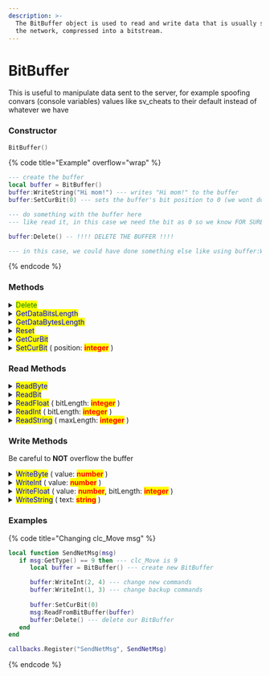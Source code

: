 ```yaml
---
description: >-
  The BitBuffer object is used to read and write data that is usually sent over
  the network, compressed into a bitstream.
---
```


# BitBuffer

This is useful to manipulate data sent to the server, for example spoofing convars (console variables)  values like sv\_cheats to their default instead of whatever we have

### Constructor

```lua
BitBuffer()
```

{% code title="Example" overflow="wrap" %}
```lua
--- create the buffer
local buffer = BitBuffer()
buffer:WriteString("Hi mom!") --- writes "Hi mom!" to the buffer 
buffer:SetCurBit(0) --- sets the buffer's bit position to 0 (we wont do anything else with it here)

--- do something with the buffer here
--- like read it, in this case we need the bit as 0 so we know FOR SURE where we currently are with it BEFORE reading the buffer

buffer:Delete() -- !!!! DELETE THE BUFFER !!!!

--- in this case, we could have done something else like using buffer:WriteInt after WriteString
```
{% endcode %}

### Methods

<details>

<summary><mark style="color:green;">Delete</mark></summary>

You <mark style="color:yellow;">SHOULD</mark> use this after using the buffer (You dont want any memory leaks, do you?)

</details>

<details>

<summary><mark style="color:blue;">GetDataBitsLength</mark></summary>

Returns the length of the buffer in bits

You can use this to set or change the m\_nLength when modifying a SendNetMsg callback

Return type: <mark style="color:yellow;">**integer**</mark>

</details>

<details>

<summary><mark style="color:blue;">GetDataBytesLength</mark></summary>

Returns the length of the buffer in bytes

Its basically the same thing as **GetDataBitsLength()**

Return type: <mark style="color:yellow;">**integer**</mark>

</details>

<details>

<summary><mark style="color:blue;">Reset</mark></summary>

Resets the read position to the beginning of the buffer.

This is useful if you want to read the buffer multiple times, but it is not necessary.

This is basically <mark style="color:blue;">SetCurBit</mark>(0)

</details>

<details>

<summary><mark style="color:blue;">GetCurBit</mark></summary>

Returns the current bit position

Return type: <mark style="color:yellow;">**integer**</mark>

</details>

<details>

<summary><mark style="color:blue;">SetCurBit</mark> ( position: <mark style="color:red;"><strong>integer</strong></mark> )</summary>

Sets the current bit position

</details>

### Read Methods

<details>

<summary><mark style="color:blue;">ReadByte</mark></summary>

Reads 1 byte from the buffer, which means its reading 8 bits of information

Returns whatever info was in the 8 bits that were read

It starts from the current bit position

Return type: <mark style="color:yellow;">**integer**</mark>

</details>

<details>

<summary><mark style="color:blue;">ReadBit</mark></summary>

Reads 1 bit from the buffer

Starts at the current bit position

Return type: <mark style="color:yellow;">**integer**</mark>

</details>

<details>

<summary><mark style="color:blue;">ReadFloat</mark> ( bitLength: <mark style="color:red;"><strong>integer</strong></mark> )</summary>

<mark style="color:green;">bitLength IS OPTIONAL, default is</mark> <mark style="color:green;"></mark><mark style="color:green;">**32**</mark> <mark style="color:green;"></mark><mark style="color:green;">bits</mark>

Reads **N bits** (default: 32) from the buffer and returns it as a number.

Return type: <mark style="color:yellow;">**number**</mark>

</details>

<details>

<summary><mark style="color:blue;">ReadInt</mark> ( bitLength: <mark style="color:red;"><strong>integer</strong></mark> )</summary>

<mark style="color:green;">bitLength IS OPTIONAL, default is</mark> <mark style="color:green;"></mark><mark style="color:green;">**32**</mark> <mark style="color:green;"></mark><mark style="color:green;">bits</mark>

Reads **N bits** (default: 32) from the buffer and returns it as a integer.

Return type: <mark style="color:yellow;">**integer**</mark>

</details>

<details>

<summary><mark style="color:blue;">ReadString</mark> ( maxLength: <mark style="color:red;"><strong>integer</strong></mark> )</summary>

Reads a string from the buffer

<mark style="color:green;">maxLength is</mark> <mark style="color:green;"></mark><mark style="color:green;">**NOT**</mark> <mark style="color:green;"></mark><mark style="color:green;">optional</mark>

Return type: <mark style="color:yellow;">**string**</mark>

</details>

### Write Methods

Be careful to **NOT** overflow the buffer

<details>

<summary><mark style="color:blue;">WriteByte</mark> ( value: <mark style="color:red;"><strong>number</strong></mark> )</summary>

Writes 1 byte to the buffer, which means its changing 8 bits of information in the current bit position

</details>

<details>

<summary><mark style="color:blue;">WriteInt</mark> ( value: <mark style="color:red;"><strong>number</strong></mark> )</summary>

Writes 1 integer to the buffer in the current bit position

</details>

<details>

<summary><mark style="color:blue;">WriteFloat</mark> ( value: <mark style="color:red;"><strong>number</strong></mark>, bitLength: <mark style="color:red;"><strong>integer</strong></mark> )</summary>

Writes a float number to the buffer with the <mark style="color:green;">**OPTIONAL**</mark> bitLength (default is 32)

</details>

<details>

<summary><mark style="color:blue;">WriteString</mark> ( text: <mark style="color:red;"><strong>string</strong></mark> )</summary>

Writes the text to the buffer

</details>

### Examples

{% code title="Changing clc_Move msg" %}
```lua
local function SendNetMsg(msg)
   if msg:GetType() == 9 then --- clc_Move is 9
      local buffer = BitBuffer() --- create new BitBuffer

      buffer:WriteInt(2, 4) --- change new commands
      buffer:WriteInt(1, 3) --- change backup commands
      
      buffer:SetCurBit(0)
      msg:ReadFromBitBuffer(buffer)
      buffer:Delete() --- delete our BitBuffer
   end
end

callbacks.Register("SendNetMsg", SendNetMsg)
```
{% endcode %}
